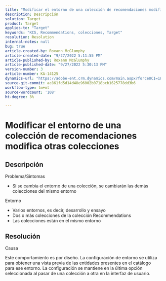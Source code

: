 ```yaml
---
title: "Modificar el entorno de una colección de recomendaciones modifica otras colecciones"
description: Descripción
solution: Target
product: Target
applies-to: "Target"
keywords: "KCS, Recommendations, colecciones, Target"
resolution: Resolution
internal-notes: null
bug: true
article-created-by: Roxann McGlumphy
article-created-date: "9/27/2022 5:11:55 PM"
article-published-by: Roxann McGlumphy
article-published-date: "9/27/2022 5:30:13 PM"
version-number: 3
article-number: KA-14125
dynamics-url: "https://adobe-ent.crm.dynamics.com/main.aspx?forceUCI=1&pagetype=entityrecord&etn=knowledgearticle&id=0196a277-873e-ed11-9db1-00224808613b"
source-git-commit: ac861fd5d14d48e96002b0718bcb1625778dd3b6
workflow-type: tm+mt
source-wordcount: '108'
ht-degree: 3%

---
```


# Modificar el entorno de una colección de recomendaciones modifica otras colecciones

## Descripción

Problema/Síntomas<br>
- Si se cambia el entorno de una colección, se cambiarán las demás colecciones del mismo entorno



Entorno
- Varios entornos, es decir, desarrollo y ensayo
- Dos o más colecciones de la colección Recommendations
- Las colecciones están en el mismo entorno



## Resolución


Causa

Este comportamiento es por diseño. La configuración de entorno se utiliza para obtener una vista previa de las entidades presentes en el catálogo para ese entorno. La configuración se mantiene en la última opción seleccionada al pasar de una colección a otra en la interfaz de usuario.
